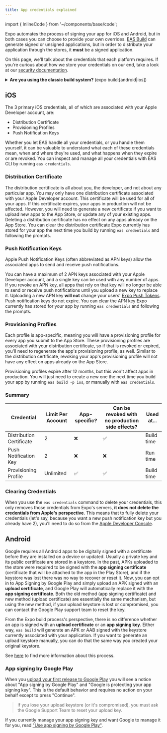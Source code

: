 ```yaml
---
title: App credentials explained
---
```


import { InlineCode } from '~/components/base/code';

Expo automates the process of signing your app for iOS and Android, but in both cases you can choose to provide your own overrides. [EAS Build](/build/introduction.md) can generate signed or unsigned applications, but in order to distribute your application through the stores, it **must** be a signed application.

On this page, we'll talk about the credentials that each platform requires. If you're curious about how we store your credentials on our end, take a look at our [security documentation](security.md).

<details><summary><strong>Are you using the classic build system?</strong> (<InlineCode>expo build:[android|ios]</InlineCode>)</summary> <p>

App credentials are the same for both EAS Build, and the classic `expo build` system. However- for anyone using `expo build`, you'll run `expo credentials:manager` to interact with them, **not** `eas credentials`.

</p>
</details>

## iOS

The 3 primary iOS credentials, all of which are associated with your Apple Developer account, are:

- Distribution Certificate
- Provisioning Profiles
- Push Notification Keys

Whether you let EAS handle all your credentials, or you handle them yourself, it can be valuable to understand what each of these credentials mean, when and where they're used, and what happens when they expire or are revoked. You can inspect and manage all your credentials with EAS CLI by running `eas credentials`.

### Distribution Certificate

The distribution certificate is all about you, the developer, and not about any particular app. You may only have one distribution certificate associated with your Apple Developer account.
This certificate will be used for all of your apps. If this certificate expires, your apps in production will not be affected. However, you will need to generate a new certificate if you want to upload new apps to the App Store, or update any of your existing apps. Deleting a distribution certificate has no effect on any apps already on the App Store. You can clear the distribution certificate Expo currently has stored for your app the next time you build by running `eas credentials` and following the prompts.

### Push Notification Keys

Apple Push Notification Keys (often abbreviated as APN keys) allow the associated apps to send and receive push notifications.

You can have a maximum of 2 APN keys associated with your Apple Developer account, and a single key can be used with any number of apps. If you revoke an APN key, all apps that rely on that key will no longer be able to send or receive push notifications until you upload a new key to replace it. Uploading a new APN key **will not** change your users' [Expo Push Tokens](../versions/latest/sdk/notifications.md#notificationsgetexpopushtokenasync). Push notification keys do not expire. You can clear the APN key Expo currently has stored for your app by running `eas credentials` and following the prompts.

### Provisioning Profiles

Each profile is app-specific, meaning you will have a provisioning profile for every app you submit to the App Store. These provisioning profiles are associated with your distribution certificate, so if that is revoked or expired, you'll need to regenerate the app's provisioning profile, as well. Similar to the distribution certificate, revoking your app's provisioning profile will not have any effect on apps already on the App Store.

Provisioning profiles expire after 12 months, but this won't affect apps in production. You will just need to create a new one the next time you build your app by running `eas build -p ios`, or manually with `eas credentials`.

### Summary

| Credential               | Limit Per Account | App-specific? | Can be revoked with no production side effects? | Used at... |
| ------------------------ | ----------------- | ------------- | ----------------------------------------------- | ---------- |
| Distribution Certificate | 2                 | ❌            | ✅                                              | Build time |
| Push Notification Key    | 2                 | ❌            | ❌                                              | Run time   |
| Provisioning Profile     | Unlimited         | ✅            | ✅                                              | Build time |

### Clearing Credentials

When you use the `eas credentials` command to delete your credentials, this only removes those credentials from Expo's servers, **it does not delete the credentials from Apple's perspective**. This means that to fully delete your credentials (let's say, because you want a new push notification key but you already have 2), you'll need to do so from the [Apple Developer Console](https://developer.apple.com/account/resources/certificates/list).

## Android

Google requires all Android apps to be digitally signed with a certificate before they are installed on a device or updated. Usually
a private key and its public certificate are stored in a keystore. In the past, APKs uploaded to the store were required to be signed with
the **app signing certificate** (certificate that will be attached to the app in the Play Store), and if the keystore was lost there was no way to
recover or reset it. Now, you can opt in to App Signing by Google Play and simply upload an APK signed with an **upload certificate**, and Google Play will automatically replace it with the **app signing certificate**. Both the old method (app signing certificate) and new method (upload certificate) are essentially the same mechanism, but using the new method, if your upload keystore is lost or compromised, you can contact the Google Play support team to reset the key.

From the Expo build process's perspective, there is no difference whether an app is signed with an **upload certificate** or an **app signing key**. Either way, `eas build` will generate an APK or AAB signed with the keystore currently associated with your application. If you want to generate an upload keystore manually, you can do that the same way you created your original keystore.

See [here](https://developer.android.com/studio/publish/app-signing) to find more information about this process.

### App signing by Google Play

When you [upload your first release to Google Play](https://github.com/expo/fyi/blob/master/first-android-submission.md) you will see a notice about "App signing by Google Play" and "Google is protecting your app signing key". This is the default behavior and requires no action on your behalf except to press "Continue".

> If you lose your upload keystore (or it's compromised), you must ask the Google Support Team to reset your upload key.

If you currently manage your app signing key and want Google to manage it for you, read ["Use app signing by Google Play"](https://support.google.com/googleplay/android-developer/answer/9842756).
